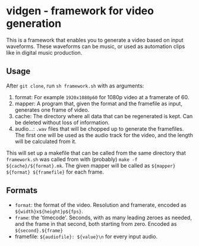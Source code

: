 vidgen - framework for video generation
==========================================

This is a framework that enables you to generate a video based on
input waveforms. These waveforms can be music, or used as automation
clips like in digital music production.

Usage
-----
After `git clone`, run `sh framework.sh` with as arguments:

 1. format: For example `1920x1080p60` for 1080p video at a framerate
    of 60.
 2. mapper: A program that, given the format and the framefile as
    input, generates one frame of video.
 3. cache: The directory where all data that can be regenerated is
    kept. Can be deleted without loss of information.
 4. audio...: `.wav` files that will be chopped up to generate the
    framefiles. The first one will be used as the audio track for
    the video, and the length will be calculated from it.

This will set up a makefile that can be called from the same directory
that `framework.sh` was called from with (probably)
`make -f ${cache}/${format}.mk`. The given mapper will be called as
`${mapper} ${format} ${framefile}` for each frame.

Formats
-------
  - `format`: the format of the video. Resolution and framerate,
    encoded as `${width}x${height}p${fps}`.
  - `frame`: the 'timecode'. Seconds, with as many leading zeroes
    as needed, and the frame in that second, both starting from
    zero. Encoded as `${second}.${frame}`
  - framefile: `${audiofile}: ${value}\n` for every input audio.

